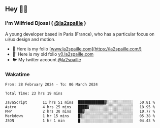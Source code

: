 ## Hey 👋🏾
### I'm Wilfried Djossi ( <a href="https://twitter.com/la2spaille/" target="_blank">@la2spaille</a> )
A young developer based in Paris (France), who has a particular focus on ui/ux design and motion.

- 🎨 Here is my folio [www.la2spaille.com](https://la2spaille.com/)
- 🎨' Here is my old folio [v0.la2spaille.com](https://v0.la2spaille.com/)
- 🐦 My twitter account [@la2spaille](https://twitter.com/la2spaille/)

### Wakatime
<!--START_SECTION:waka-->

```txt
From: 28 February 2024 - To: 06 March 2024

Total Time: 23 hrs 19 mins

JavaScript       11 hrs 51 mins  ████████████▓░░░░░░░░░░░░   50.81 %
Astro            4 hrs 25 mins   ████▓░░░░░░░░░░░░░░░░░░░░   18.95 %
PHP              2 hrs 30 mins   ██▓░░░░░░░░░░░░░░░░░░░░░░   10.77 %
Markdown         1 hr 15 mins    █▒░░░░░░░░░░░░░░░░░░░░░░░   05.38 %
JSON             1 hr 1 min      █░░░░░░░░░░░░░░░░░░░░░░░░   04.43 %
```

<!--END_SECTION:waka-->
<!--
**la2spaille/la2spaille** is a ✨ _special_ ✨ repository because its `README.md` (this file) appears on your GitHub profile.

Here are some ideas to get you started:

- 🔭 I’m currently working on ...
- 🌱 I’m currently learning ...
- 👯 I’m looking to collaborate on ...
- 🤔 I’m looking for help with ...
- 💬 Ask me about ...
- 📫 How to reach me: ...
- 😄 Pronouns: ...
- ⚡ Fun fact: ...
-->
